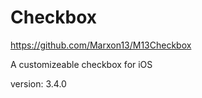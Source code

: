 #  Checkbox
https://github.com/Marxon13/M13Checkbox

A customizeable checkbox for iOS

version: 3.4.0

